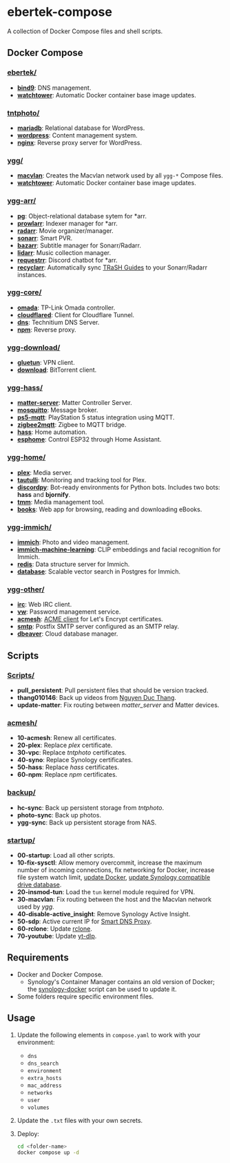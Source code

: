 # ebertek-compose
A collection of Docker Compose files and shell scripts.

## Docker Compose

### [ebertek/](ebertek/)
- **[bind9](https://hub.docker.com/r/ubuntu/bind9)**: DNS management.
- **[watchtower](https://hub.docker.com/r/containrrr/watchtower)**: Automatic Docker container base image updates.

### [tntphoto/](tntphoto/)
- **[mariadb](https://hub.docker.com/_/mariadb)**: Relational database for WordPress.
- **[wordpress](https://hub.docker.com/_/wordpress)**: Content management system.
- **[nginx](https://hub.docker.com/_/nginx)**: Reverse proxy server for WordPress.

### [ygg/](ygg/)
- **[macvlan](https://docs.docker.com/engine/network/drivers/macvlan/)**: Creates the Macvlan network used by all `ygg-*` Compose files.
- **[watchtower](https://hub.docker.com/r/containrrr/watchtower)**: Automatic Docker container base image updates.

### [ygg-arr/](ygg-arr/)
- **[pg](https://hub.docker.com/_/postgres)**: Object-relational database sytem for *arr.
- **[prowlarr](https://hotio.dev/containers/prowlarr/)**: Indexer manager for *arr.
- **[radarr](https://hotio.dev/containers/radarr/)**: Movie organizer/manager.
- **[sonarr](https://hotio.dev/containers/sonarr/)**: Smart PVR.
- **[bazarr](https://hotio.dev/containers/bazarr/)**: Subtitle manager for Sonarr/Radarr.
- **[lidarr](https://hotio.dev/containers/lidarr/)**: Music collection manager.
- **[requestrr](https://hotio.dev/containers/requestrr/)**: Discord chatbot for *arr.
- **[recyclarr](https://github.com/recyclarr/recyclarr)**: Automatically sync [TRaSH Guides](https://trash-guides.info) to your Sonarr/Radarr instances.

### [ygg-core/](ygg-core/)
- **[omada](https://hub.docker.com/r/mbentley/omada-controller)**: TP-Link Omada controller.
- **[cloudflared](https://hub.docker.com/r/cloudflare/cloudflared)**: Client for Cloudflare Tunnel.
- **[dns](https://hub.docker.com/r/technitium/dns-server)**: Technitium DNS Server.
- **[npm](https://hub.docker.com/r/jc21/nginx-proxy-manager)**: Reverse proxy.

### [ygg-download/](ygg-download/)
- **[gluetun](https://hub.docker.com/r/qmcgaw/gluetun)**: VPN client.
- **[download](https://docs.linuxserver.io/images/docker-qbittorrent/)**: BitTorrent client.

### [ygg-hass/](ygg-hass/)
- **[matter-server](https://github.com/home-assistant-libs/python-matter-server)**: Matter Controller Server.
- **[mosquitto](https://hub.docker.com/_/eclipse-mosquitto)**: Message broker.
- **[ps5-mqtt](https://github.com/FunkeyFlo/ps5-mqtt)**: PlayStation 5 status integration using MQTT.
- **[zigbee2mqtt](https://hub.docker.com/r/koenkk/zigbee2mqtt/)**: Zigbee to MQTT bridge.
- **[hass](https://github.com/home-assistant/core)**: Home automation.
- **[esphome](https://github.com/esphome/esphome)**: Control ESP32 through Home Assistant.

### [ygg-home/](ygg-home/)
- **[plex](https://hub.docker.com/r/plexinc/pms-docker/)**: Media server.
- **[tautulli](https://github.com/Tautulli/Tautulli)**: Monitoring and tracking tool for Plex.
- **[discordpy](https://hub.docker.com/r/gorialis/discord.py)**: Bot-ready environments for Python bots. Includes two bots: **hass** and **bjornify**.
- **[tmm](https://hub.docker.com/r/tinymediamanager/tinymediamanager)**: Media management tool.
- **[books](https://docs.linuxserver.io/images/docker-calibre-web/)**: Web app for browsing, reading and downloading eBooks.

### [ygg-immich/](ygg-immich/)
- **[immich](https://github.com/immich-app/immich)**: Photo and video management.
- **[immich-machine-learning](https://github.com/immich-app/immich/tree/main/machine-learning)**: CLIP embeddings and facial recognition for Immich.
- **[redis](https://hub.docker.com/r/valkey/valkey/)**: Data structure server for Immich.
- **[database](https://hub.docker.com/r/tensorchord/pgvecto-rs)**: Scalable vector search in Postgres for Immich.

### [ygg-other/](ygg-other/)
- **[irc](https://github.com/thelounge/thelounge-docker)**: Web IRC client.
- **[vw](https://hub.docker.com/r/vaultwarden/server)**: Password management service.
- **[acmesh](https://hub.docker.com/r/neilpang/acme.sh)**: [ACME client](https://github.com/acmesh-official/acme.sh) for Let's Encrypt certificates.
- **[smtp](https://hub.docker.com/r/turgon37/smtp-relay)**: Postfix SMTP server configured as an SMTP relay.
- **[dbeaver](https://hub.docker.com/r/dbeaver/cloudbeaver)**: Cloud database manager.

## Scripts

### [Scripts/](Scripts/)
- **pull_persistent**: Pull persistent files that should be version tracked.
- **thang010146**: Back up videos from [Nguyen Duc Thang](https://www.youtube.com/user/thang010146).
- **update-matter**: Fix routing between _matter\_server_ and Matter devices.

### [acmesh/](Scripts/acmesh/)
- **10-acmesh**: Renew all certificates.
- **20-plex**: Replace _plex_ certificate.
- **30-vpc**: Replace _tntphoto_ certificates.
- **40-syno**: Replace Synology certificates.
- **50-hass**: Replace _hass_ certificates.
- **60-npm**: Replace _npm_ certificates.

### [backup/](Scripts/backup/)
- **hc-sync**: Back up persistent storage from _tntphoto_.
- **photo-sync**: Back up photos.
- **ygg-sync**: Back up persistent storage from NAS.

### [startup/](Scripts/startup/)
- **00-startup**: Load all other scripts.
- **10-fix-sysctl**: Allow memory overcommit, increase the maximum number of incoming connections, fix networking for Docker, increase file system watch limit, [update Docker]((https://github.com/markdumay/synology-docker)), [update Synology compatible drive database](https://github.com/007revad/Synology_HDD_db).
- **20-insmod-tun**: Load the `tun` kernel module required for VPN.
- **30-macvlan**: Fix routing between the host and the Macvlan network used by _ygg_.
- **40-disable-active_insight**: Remove Synology Active Insight.
- **50-sdp**: Active current IP for [Smart DNS Proxy](https://www.smartdnsproxy.com/services/).
- **60-rclone**: Update [rclone](https://rclone.org).
- **70-youtube**: Update [yt-dlp](https://github.com/yt-dlp/yt-dlp).

## Requirements
- Docker and Docker Compose.
  - Synology's Container Manager contains an old version of Docker; the [synology-docker](https://github.com/markdumay/synology-docker) script can be used to update it.
- Some folders require specific environment files.

## Usage
1. Update the following elements in `compose.yaml` to work with your environment:
    - `dns`
    - `dns_search`
    - `environment`
    - `extra_hosts`
    - `mac_address`
    - `networks`
    - `user`
    - `volumes`
2. Update the `.txt` files with your own secrets.
3. Deploy:

    ```sh
    cd <folder-name>
    docker compose up -d
    ```
